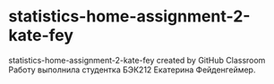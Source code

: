# statistics-home-assignment-2-kate-fey
statistics-home-assignment-2-kate-fey created by GitHub Classroom
Работу выполнила студентка БЭК212 Екатерина Фейденгеймер.
